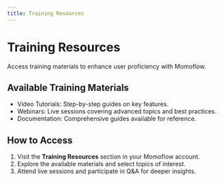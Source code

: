 ```yaml
---
title: Training Resources
---
```


# Training Resources

Access training materials to enhance user proficiency with Momoflow.

## Available Training Materials
- Video Tutorials: Step-by-step guides on key features.
- Webinars: Live sessions covering advanced topics and best practices.
- Documentation: Comprehensive guides available for reference.

## How to Access
1. Visit the **Training Resources** section in your Momoflow account.
2. Explore the available materials and select topics of interest.
3. Attend live sessions and participate in Q&A for deeper insights.
